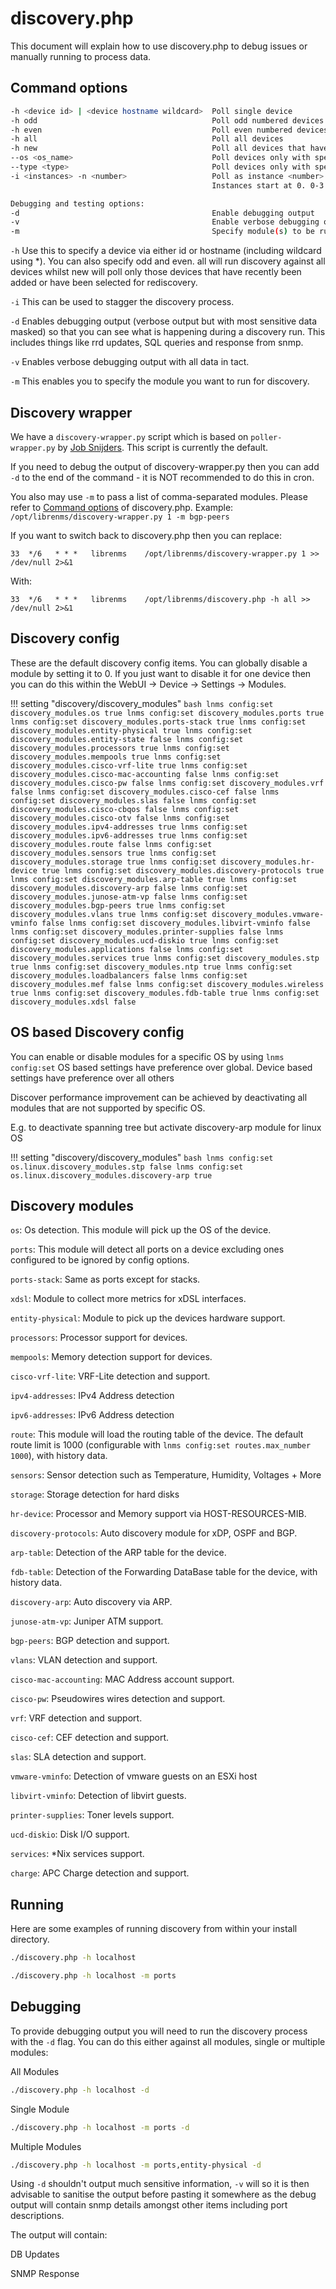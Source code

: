 # discovery.php

This document will explain how to use discovery.php to debug issues or
manually running to process data.

## Command options

```bash
-h <device id> | <device hostname wildcard>  Poll single device
-h odd                                       Poll odd numbered devices  (same as -i 2 -n 0)
-h even                                      Poll even numbered devices (same as -i 2 -n 1)
-h all                                       Poll all devices
-h new                                       Poll all devices that have not had a discovery run before
--os <os_name>                               Poll devices only with specified operating system
--type <type>                                Poll devices only with specified type
-i <instances> -n <number>                   Poll as instance <number> of <instances>
                                             Instances start at 0. 0-3 for -n 4

Debugging and testing options:
-d                                           Enable debugging output
-v                                           Enable verbose debugging output
-m                                           Specify module(s) to be run. Comma separate modules, submodules may be added with /
```

`-h` Use this to specify a device via either id or hostname (including
wildcard using *). You can also specify odd and even. all will run
discovery against all devices whilst new will poll only those devices
that have recently been added or have been selected for rediscovery.

`-i` This can be used to stagger the discovery process.

`-d` Enables debugging output (verbose output but with most sensitive
data masked) so that you can see what is happening during a discovery
run. This includes things like rrd updates, SQL queries and response
from snmp.

`-v` Enables verbose debugging output with all data in tact.

`-m` This enables you to specify the module you want to run for discovery.

## Discovery wrapper

We have a `discovery-wrapper.py` script which is based on
`poller-wrapper.py` by [Job Snijders](https://github.com/job). This
script is currently the default.

If you need to debug the output of discovery-wrapper.py then you can
add `-d` to the end of the command - it is NOT recommended to do this
in cron.

You also may use `-m` to pass a list of comma-separated modules.
Please refer to [Command options](#command-options) of discovery.php.
Example: `/opt/librenms/discovery-wrapper.py 1 -m bgp-peers`

If you want to switch back to discovery.php then you can replace:

`33  */6   * * *   librenms    /opt/librenms/discovery-wrapper.py 1 >> /dev/null 2>&1`

With:

`33  */6   * * *   librenms    /opt/librenms/discovery.php -h all >> /dev/null 2>&1`

## Discovery config

These are the default discovery config items. You can globally disable
a module by setting it to 0. If you just want to disable it for one
device then you can do this within the WebUI -> Device -> Settings ->
Modules.

!!! setting "discovery/discovery_modules"
    ```bash
    lnms config:set discovery_modules.os true
    lnms config:set discovery_modules.ports true
    lnms config:set discovery_modules.ports-stack true
    lnms config:set discovery_modules.entity-physical true
    lnms config:set discovery_modules.entity-state false
    lnms config:set discovery_modules.processors true
    lnms config:set discovery_modules.mempools true
    lnms config:set discovery_modules.cisco-vrf-lite true
    lnms config:set discovery_modules.cisco-mac-accounting false
    lnms config:set discovery_modules.cisco-pw false
    lnms config:set discovery_modules.vrf false
    lnms config:set discovery_modules.cisco-cef false
    lnms config:set discovery_modules.slas false
    lnms config:set discovery_modules.cisco-cbqos false
    lnms config:set discovery_modules.cisco-otv false
    lnms config:set discovery_modules.ipv4-addresses true
    lnms config:set discovery_modules.ipv6-addresses true
    lnms config:set discovery_modules.route false
    lnms config:set discovery_modules.sensors true
    lnms config:set discovery_modules.storage true
    lnms config:set discovery_modules.hr-device true
    lnms config:set discovery_modules.discovery-protocols true
    lnms config:set discovery_modules.arp-table true
    lnms config:set discovery_modules.discovery-arp false
    lnms config:set discovery_modules.junose-atm-vp false
    lnms config:set discovery_modules.bgp-peers true
    lnms config:set discovery_modules.vlans true
    lnms config:set discovery_modules.vmware-vminfo false
    lnms config:set discovery_modules.libvirt-vminfo false
    lnms config:set discovery_modules.printer-supplies false
    lnms config:set discovery_modules.ucd-diskio true
    lnms config:set discovery_modules.applications false
    lnms config:set discovery_modules.services true
    lnms config:set discovery_modules.stp true
    lnms config:set discovery_modules.ntp true
    lnms config:set discovery_modules.loadbalancers false
    lnms config:set discovery_modules.mef false
    lnms config:set discovery_modules.wireless true
    lnms config:set discovery_modules.fdb-table true
    lnms config:set discovery_modules.xdsl false
    ```

## OS based Discovery config

You can enable or disable modules for a specific OS by using
`lnms config:set` OS based settings have preference
over global. Device based settings have preference over all others

Discover performance improvement can be achieved by deactivating all
modules that are not supported by specific OS.

E.g. to deactivate spanning tree but activate discovery-arp module for linux OS

!!! setting "discovery/discovery_modules"
    ```bash
    lnms config:set os.linux.discovery_modules.stp false
    lnms config:set os.linux.discovery_modules.discovery-arp true
    ```

## Discovery modules

`os`: Os detection. This module will pick up the OS of the device.

`ports`: This module will detect all ports on a device excluding ones
configured to be ignored by config options.

`ports-stack`: Same as ports except for stacks.

`xdsl`: Module to collect more metrics for xDSL interfaces.

`entity-physical`: Module to pick up the devices hardware support.

`processors`: Processor support for devices.

`mempools`: Memory detection support for devices.

`cisco-vrf-lite`: VRF-Lite detection and support.

`ipv4-addresses`: IPv4 Address detection

`ipv6-addresses`: IPv6 Address detection

`route`: This module will load the routing table of the device. The default route
 limit is 1000 (configurable with `lnms config:set routes.max_number 1000`), with history data.

`sensors`: Sensor detection such as Temperature, Humidity, Voltages + More

`storage`: Storage detection for hard disks

`hr-device`: Processor and Memory support via HOST-RESOURCES-MIB.

`discovery-protocols`: Auto discovery module for xDP, OSPF and BGP.

`arp-table`: Detection of the ARP table for the device.

`fdb-table`: Detection of the Forwarding DataBase table for the
device, with history data.

`discovery-arp`: Auto discovery via ARP.

`junose-atm-vp`: Juniper ATM support.

`bgp-peers`: BGP detection and support.

`vlans`: VLAN detection and support.

`cisco-mac-accounting`: MAC Address account support.

`cisco-pw`: Pseudowires wires detection and support.

`vrf`: VRF detection and support.

`cisco-cef`: CEF detection and support.

`slas`: SLA detection and support.

`vmware-vminfo`: Detection of vmware guests on an ESXi host

`libvirt-vminfo`: Detection of libvirt guests.

`printer-supplies`: Toner levels support.

`ucd-diskio`: Disk I/O support.

`services`: *Nix services support.

`charge`: APC Charge detection and support.

## Running

Here are some examples of running discovery from within your install directory.

```bash
./discovery.php -h localhost

./discovery.php -h localhost -m ports
```

## Debugging

To provide debugging output you will need to run the discovery process
with the `-d` flag. You can do this either against all modules, single
or multiple modules:

All Modules

```bash
./discovery.php -h localhost -d
```

Single Module

```bash
./discovery.php -h localhost -m ports -d
```

Multiple Modules

```bash
./discovery.php -h localhost -m ports,entity-physical -d
```

Using `-d` shouldn't output much sensitive information, `-v` will so
it is then advisable to sanitise the output before pasting it
somewhere as the debug output will contain snmp details amongst other
items including port descriptions.

The output will contain:

DB Updates

SNMP Response
